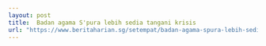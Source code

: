 ```yaml
---
layout: post
title:  Badan agama S'pura lebih sedia tangani krisis
url: "https://www.beritaharian.sg/setempat/badan-agama-spura-lebih-sedia-tangani-krisis"
---
```


